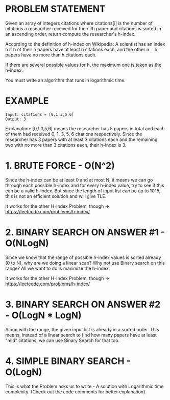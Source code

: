 # PROBLEM STATEMENT

Given an array of integers citations where citations[i] is the number of citations a researcher received for their ith paper and citations is sorted in an ascending order, return compute the researcher's h-index.

According to the definition of h-index on Wikipedia: A scientist has an index h if h of their n papers have at least h citations each, and the other n − h papers have no more than h citations each.

If there are several possible values for h, the maximum one is taken as the h-index.

You must write an algorithm that runs in logarithmic time.

# EXAMPLE

    Input: citations = [0,1,3,5,6]
    Output: 3

Explanation: [0,1,3,5,6] means the researcher has 5 papers in total and each of them had received 0, 1, 3, 5, 6 citations respectively.
Since the researcher has 3 papers with at least 3 citations each and the remaining two with no more than 3 citations each, their h-index is 3.


# **1. BRUTE FORCE - O(N^2)**
Since the h-index can be at least 0 and at most N, it means we can go through each possible h-index and for every h-index value, try to see if this can be a valid h-index. But since the length of input list can be up to 10^5, this is not an efficient solution and will give TLE. 

It works for the other H-Index Problem, though -> https://leetcode.com/problems/h-index/
		
# **2. BINARY SEARCH ON ANSWER #1 - O(NLogN)**

Since we know that the range of possible h-index values is sorted already (0 to N), why are we doing a linear scan? Why not use Binary search on this range? All we want to do is maximize the h-index.

It works for the other H-Index Problem, though -> https://leetcode.com/problems/h-index/

# **3. BINARY SEARCH ON ANSWER #2 - O(LogN * LogN)**

Along with the range, the given input list is already in a sorted order. This means, instead of a linear search to find how many papers have at least "mid" citations, we can use Binary Search for that too.

# **4. SIMPLE BINARY SEARCH - O(LogN)**

This is what the Problem asks us to write - A solution with Logarithmic time complexity. (Check out the code comments for better explanation)